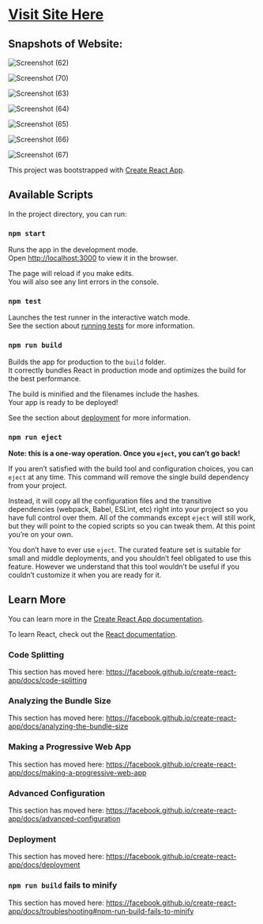 # [Visit Site Here](https://react-project-chakra-ui-06-2023.vercel.app)

## Snapshots of Website:

![Screenshot (62)](https://github.com/ChetanaBadgujar/React-Project-Chakra-UI-06-2023/assets/74963213/cc48d2cb-0c9f-4c32-9ad9-a318793b6b12)

![Screenshot (70)](https://github.com/ChetanaBadgujar/React-Project-Chakra-UI-06-2023/assets/74963213/53f7d788-51bb-4aec-872b-cba786b2f2ad)

![Screenshot (63)](https://github.com/ChetanaBadgujar/React-Project-Chakra-UI-06-2023/assets/74963213/e4fe4181-eb64-4e76-a503-cb33d2e4aa48)

![Screenshot (64)](https://github.com/ChetanaBadgujar/React-Project-Chakra-UI-06-2023/assets/74963213/9c17b241-93ca-40ad-bf28-7850870cd23a)

![Screenshot (65)](https://github.com/ChetanaBadgujar/React-Project-Chakra-UI-06-2023/assets/74963213/0e6c7283-6e70-4c5d-acf8-12143fbe0dcf)

![Screenshot (66)](https://github.com/ChetanaBadgujar/React-Project-Chakra-UI-06-2023/assets/74963213/3fbe7895-465c-4cb8-bd72-02c43d210f51)

![Screenshot (67)](https://github.com/ChetanaBadgujar/React-Project-Chakra-UI-06-2023/assets/74963213/b5f2f0af-9304-4951-be6b-be4a873cc9f4)






This project was bootstrapped with [Create React App](https://github.com/facebook/create-react-app).

## Available Scripts

In the project directory, you can run:

### `npm start`

Runs the app in the development mode.<br />
Open [http://localhost:3000](http://localhost:3000) to view it in the browser.

The page will reload if you make edits.<br />
You will also see any lint errors in the console.

### `npm test`

Launches the test runner in the interactive watch mode.<br />
See the section about [running tests](https://facebook.github.io/create-react-app/docs/running-tests) for more information.

### `npm run build`

Builds the app for production to the `build` folder.<br />
It correctly bundles React in production mode and optimizes the build for the best performance.

The build is minified and the filenames include the hashes.<br />
Your app is ready to be deployed!

See the section about [deployment](https://facebook.github.io/create-react-app/docs/deployment) for more information.

### `npm run eject`

**Note: this is a one-way operation. Once you `eject`, you can’t go back!**

If you aren’t satisfied with the build tool and configuration choices, you can `eject` at any time. This command will remove the single build dependency from your project.

Instead, it will copy all the configuration files and the transitive dependencies (webpack, Babel, ESLint, etc) right into your project so you have full control over them. All of the commands except `eject` will still work, but they will point to the copied scripts so you can tweak them. At this point you’re on your own.

You don’t have to ever use `eject`. The curated feature set is suitable for small and middle deployments, and you shouldn’t feel obligated to use this feature. However we understand that this tool wouldn’t be useful if you couldn’t customize it when you are ready for it.

## Learn More

You can learn more in the [Create React App documentation](https://facebook.github.io/create-react-app/docs/getting-started).

To learn React, check out the [React documentation](https://reactjs.org/).

### Code Splitting

This section has moved here: https://facebook.github.io/create-react-app/docs/code-splitting

### Analyzing the Bundle Size

This section has moved here: https://facebook.github.io/create-react-app/docs/analyzing-the-bundle-size

### Making a Progressive Web App

This section has moved here: https://facebook.github.io/create-react-app/docs/making-a-progressive-web-app

### Advanced Configuration

This section has moved here: https://facebook.github.io/create-react-app/docs/advanced-configuration

### Deployment

This section has moved here: https://facebook.github.io/create-react-app/docs/deployment

### `npm run build` fails to minify

This section has moved here: https://facebook.github.io/create-react-app/docs/troubleshooting#npm-run-build-fails-to-minify
